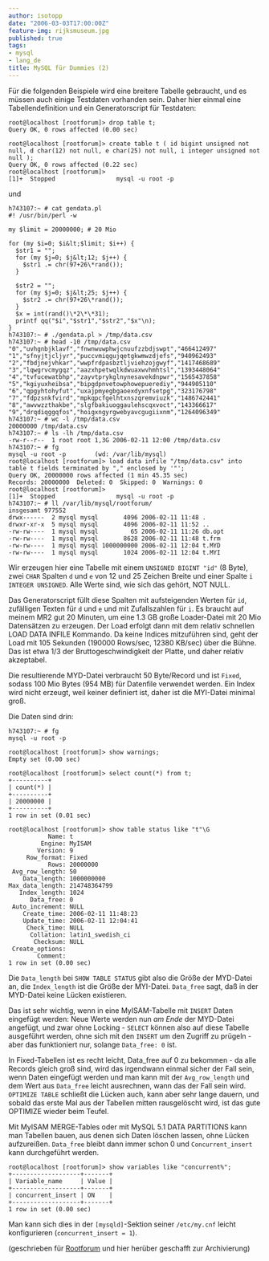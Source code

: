 ```yaml
---
author: isotopp
date: "2006-03-03T17:00:00Z"
feature-img: rijksmuseum.jpg
published: true
tags:
- mysql
- lang_de
title: MySQL für Dummies (2)
---
```


Für die folgenden Beispiele wird eine breitere Tabelle gebraucht, und es müssen auch einige Testdaten vorhanden sein.
Daher hier einmal eine Tabellendefinition und ein Generatorscript für Testdaten:

```console
root@localhost [rootforum]> drop table t;
Query OK, 0 rows affected (0.00 sec)

root@localhost [rootforum]> create table t ( id bigint unsigned not null, d char(12) not null, e char(25) not null, i integer unsigned not null );
Query OK, 0 rows affected (0.22 sec)
root@localhost [rootforum]>
[1]+  Stopped                 mysql -u root -p
```

und

```console
h743107:~ # cat gendata.pl
#! /usr/bin/perl -w

my $limit = 20000000; # 20 Mio

for (my $i=0; $i&lt;$limit; $i++) {
  $str1 = "";
  for (my $j=0; $j&lt;12; $j++) {
    $str1 .= chr(97+26\*rand());
  }

  $str2 = "";
  for (my $j=0; $j&lt;25; $j++) {
    $str2 .= chr(97+26\*rand());
  }
  $x = int(rand()\*2\*\*31);
  printf qq("$i","$str1","$str2","$x"\n);
}
h743107:~ # ./gendata.pl > /tmp/data.csv
h743107:~ # head -10 /tmp/data.csv
"0","uvhgnbjklavf","fnwnwuwphwjcnuufzzbdjswpt","466412497"
"1","sfnyjtjcljyr","puccvmiqgujqetgkwmwzdjefs","940962493"
"2","fbdjnejvhkar","wwpfrdpasbztljviehzojgwyf","1417468689"
"3","lqwgrvcmygqz","aazxhpetwqlkdwuaxwvhmhtsl","1393448064"
"4","tvfucewatbhp","zayvtprykglnynesavekdnpwr","1565437858"
"5","kgiyuxheibsa","bipgdpnvetowphowepuerediy","944905110"
"6","qpgyhtohyfut","uxajpmyegbgaoexdyxnfsetpg","323176798"
"7","fdpzsnkfvird","mpkqpcfgelhtxnszqremviuzk","1486742441"
"8","awvwzzthakbe","slgfbakiuoggaulehscqxvoct","143366617"
"9","drqdiqggqfos","hoigxngyrgwebyavcgugiixnm","1264096349"
h743107:~ # wc -l /tmp/data.csv
20000000 /tmp/data.csv
h743107:~ # ls -lh /tmp/data.csv
-rw-r--r--  1 root root 1,3G 2006-02-11 12:00 /tmp/data.csv
h743107:~ # fg
mysql -u root -p        (wd: /var/lib/mysql)
root@localhost [rootforum]> load data infile "/tmp/data.csv" into table t fields terminated by "," enclosed by '"';
Query OK, 20000000 rows affected (1 min 45.35 sec)
Records: 20000000  Deleted: 0  Skipped: 0  Warnings: 0
root@localhost [rootforum]>
[1]+  Stopped                 mysql -u root -p
h743107:~ # ll /var/lib/mysql/rootforum/
insgesamt 977552
drwx------  2 mysql mysql       4096 2006-02-11 11:48 .
drwxr-xr-x  5 mysql mysql       4096 2006-02-11 11:52 ..
-rw-rw----  1 mysql mysql         65 2006-02-11 11:26 db.opt
-rw-rw----  1 mysql mysql       8628 2006-02-11 11:48 t.frm
-rw-rw----  1 mysql mysql 1000000000 2006-02-11 12:04 t.MYD
-rw-rw----  1 mysql mysql       1024 2006-02-11 12:04 t.MYI
```

Wir erzeugen hier eine Tabelle mit einem `UNSIGNED BIGINT "id"` (8 Byte), zwei `CHAR` Spalten `d` und `e` von 12 und 25 Zeichen Breite und einer Spalte `i INTEGER UNSIGNED`.
Alle Werte sind, wie sich das gehört, NOT NULL.

Das Generatorscript füllt diese Spalten mit aufsteigenden Werten für `id`, zufälligen Texten für `d` und `e` und mit Zufallszahlen für `i`.
Es braucht auf meinem MR2 gut 20 Minuten, um eine 1.3 GB große Loader-Datei mit 20 Mio Datensätzen zu erzeugen.
Der Load erfolgt dann mit dem relativ schnellen LOAD DATA INFILE Kommando.
Da keine Indices mitzuführen sind, geht der Load mit 105 Sekunden (190000 Rows/sec, 12380 KB/sec) über die Bühne.
Das ist etwa 1/3 der Bruttogeschwindigkeit der Platte, und daher relativ akzeptabel.

Die resultierende MYD-Datei verbraucht 50 Byte/Record und ist `Fixed`, sodass 100 Mio Bytes (954 MB) für Datenfile verwendet werden.
Ein Index wird nicht erzeugt, weil keiner definiert ist, daher ist die MYI-Datei minimal groß.

Die Daten sind drin:

```console
h743107:~ # fg
mysql -u root -p

root@localhost [rootforum]> show warnings;
Empty set (0.00 sec)

root@localhost [rootforum]> select count(*) from t;
+----------+
| count(*) |
+----------+
| 20000000 |
+----------+
1 row in set (0.01 sec)

root@localhost [rootforum]> show table status like "t"\G
           Name: t
         Engine: MyISAM
        Version: 9
     Row_format: Fixed
           Rows: 20000000
 Avg_row_length: 50
    Data_length: 1000000000
Max_data_length: 214748364799
   Index_length: 1024
      Data_free: 0
 Auto_increment: NULL
    Create_time: 2006-02-11 11:48:23
    Update_time: 2006-02-11 12:04:41
     Check_time: NULL
      Collation: latin1_swedish_ci
       Checksum: NULL
 Create_options:
        Comment:
1 row in set (0.00 sec)
```

Die `Data_length` bei `SHOW TABLE STATUS` gibt also die Größe der MYD-Datei an, die `Index_length` ist die Größe der MYI-Datei.
`Data_free` sagt, daß in der MYD-Datei keine Lücken existieren.

Das ist sehr wichtig, wenn in eine MyISAM-Tabelle mit `INSERT` Daten eingefügt werden:
Neue Werte werden nun *am Ende* der MYD-Datei angefügt, und zwar ohne Locking - `SELECT` können also auf diese Tabelle ausgeführt werden, ohne sich mit den `INSERT` um den Zugriff zu prügeln - aber das funktioniert nur, solange `Data_free: 0` ist.

In Fixed-Tabellen ist es recht leicht, Data_free auf 0 zu bekommen - da alle Records gleich groß sind, wird das irgendwann einmal sicher der Fall sein, wenn Daten eingefügt werden und man kann mit der `Avg_row_length` und dem Wert aus `Data_free` leicht ausrechnen, wann das der Fall sein wird.
`OPTIMIZE TABLE` schließt die Lücken auch, kann aber sehr lange dauern, und sobald das erste Mal aus der Tabellen mitten rausgelöscht wird, ist das gute OPTIMIZE wieder beim Teufel.

Mit MyISAM MERGE-Tables oder mit MySQL 5.1 DATA PARTITIONS kann man Tabellen bauen, aus denen sich Daten löschen lassen, ohne Lücken aufzureißen.
`Data_free` bleibt dann immer schon 0 und `Concurrent_insert` kann durchgeführt werden.

```console
root@localhost [rootforum]> show variables like "concurrent%";
+-------------------+-------+
| Variable_name     | Value |
+-------------------+-------+
| concurrent_insert | ON    |
+-------------------+-------+
1 row in set (0.00 sec)
```

Man kann sich dies in der `[mysqld]`-Sektion seiner `/etc/my.cnf` leicht konfigurieren (`concurrent_insert = 1`).

(geschrieben für
[Rootforum](http://www.rootforum.de/forum/viewforum.php?f=23)
und hier herüber geschafft zur Archivierung)
